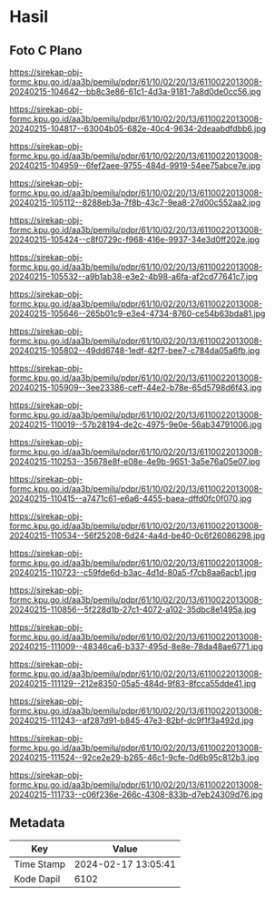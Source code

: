 # Hasil

## Foto C Plano

https://sirekap-obj-formc.kpu.go.id/aa3b/pemilu/pdpr/61/10/02/20/13/6110022013008-20240215-104642--bb8c3e86-61c1-4d3a-9181-7a8d0de0cc56.jpg

https://sirekap-obj-formc.kpu.go.id/aa3b/pemilu/pdpr/61/10/02/20/13/6110022013008-20240215-104817--63004b05-682e-40c4-9634-2deaabdfdbb6.jpg

https://sirekap-obj-formc.kpu.go.id/aa3b/pemilu/pdpr/61/10/02/20/13/6110022013008-20240215-104959--6fef2aee-9755-484d-9919-54ee75abce7e.jpg

https://sirekap-obj-formc.kpu.go.id/aa3b/pemilu/pdpr/61/10/02/20/13/6110022013008-20240215-105112--8288eb3a-7f8b-43c7-9ea8-27d00c552aa2.jpg

https://sirekap-obj-formc.kpu.go.id/aa3b/pemilu/pdpr/61/10/02/20/13/6110022013008-20240215-105424--c8f0729c-f968-416e-9937-34e3d0ff202e.jpg

https://sirekap-obj-formc.kpu.go.id/aa3b/pemilu/pdpr/61/10/02/20/13/6110022013008-20240215-105532--a9b1ab38-e3e2-4b98-a6fa-af2cd77641c7.jpg

https://sirekap-obj-formc.kpu.go.id/aa3b/pemilu/pdpr/61/10/02/20/13/6110022013008-20240215-105646--265b01c9-e3e4-4734-8760-ce54b63bda81.jpg

https://sirekap-obj-formc.kpu.go.id/aa3b/pemilu/pdpr/61/10/02/20/13/6110022013008-20240215-105802--49dd6748-1edf-42f7-bee7-c784da05a6fb.jpg

https://sirekap-obj-formc.kpu.go.id/aa3b/pemilu/pdpr/61/10/02/20/13/6110022013008-20240215-105909--3ee23386-ceff-44e2-b78e-65d5798d6f43.jpg

https://sirekap-obj-formc.kpu.go.id/aa3b/pemilu/pdpr/61/10/02/20/13/6110022013008-20240215-110019--57b28194-de2c-4975-9e0e-56ab34791006.jpg

https://sirekap-obj-formc.kpu.go.id/aa3b/pemilu/pdpr/61/10/02/20/13/6110022013008-20240215-110253--35678e8f-e08e-4e9b-9651-3a5e76a05e07.jpg

https://sirekap-obj-formc.kpu.go.id/aa3b/pemilu/pdpr/61/10/02/20/13/6110022013008-20240215-110415--a7471c61-e6a6-4455-baea-dffd0fc0f070.jpg

https://sirekap-obj-formc.kpu.go.id/aa3b/pemilu/pdpr/61/10/02/20/13/6110022013008-20240215-110534--56f25208-6d24-4a4d-be40-0c6f26086298.jpg

https://sirekap-obj-formc.kpu.go.id/aa3b/pemilu/pdpr/61/10/02/20/13/6110022013008-20240215-110723--c59fde6d-b3ac-4d1d-80a5-f7cb8aa6acb1.jpg

https://sirekap-obj-formc.kpu.go.id/aa3b/pemilu/pdpr/61/10/02/20/13/6110022013008-20240215-110856--5f228d1b-27c1-4072-a102-35dbc8e1495a.jpg

https://sirekap-obj-formc.kpu.go.id/aa3b/pemilu/pdpr/61/10/02/20/13/6110022013008-20240215-111009--48346ca6-b337-495d-8e8e-78da48ae6771.jpg

https://sirekap-obj-formc.kpu.go.id/aa3b/pemilu/pdpr/61/10/02/20/13/6110022013008-20240215-111129--212e8350-05a5-484d-9f83-8fcca55dde41.jpg

https://sirekap-obj-formc.kpu.go.id/aa3b/pemilu/pdpr/61/10/02/20/13/6110022013008-20240215-111243--af287d91-b845-47e3-82bf-dc9f1f3a492d.jpg

https://sirekap-obj-formc.kpu.go.id/aa3b/pemilu/pdpr/61/10/02/20/13/6110022013008-20240215-111524--92ce2e29-b265-46c1-9cfe-0d6b95c812b3.jpg

https://sirekap-obj-formc.kpu.go.id/aa3b/pemilu/pdpr/61/10/02/20/13/6110022013008-20240215-111733--c06f236e-266c-4308-833b-d7eb24309d76.jpg


## Metadata

| Key        | Value               |
| ---------- | ------------------- |
| Time Stamp | 2024-02-17 13:05:41 |
| Kode Dapil | 6102                |



